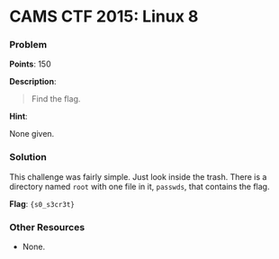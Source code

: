 # CAMS CTF 2015: Linux 8

### Problem

**Points**: 150

**Description**: 

> Find the flag.

**Hint**: 

None given.

### Solution

This challenge was fairly simple. Just look inside the trash. There is a directory named `root` with one file in it, `passwds`, that contains the flag.

**Flag**: `{s0_s3cr3t}`

### Other Resources

* None.
